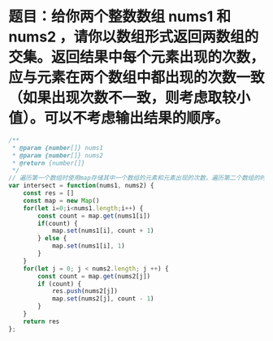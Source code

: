 # 题目：给你两个整数数组 nums1 和 nums2 ，请你以数组形式返回两数组的交集。返回结果中每个元素出现的次数，应与元素在两个数组中都出现的次数一致（如果出现次数不一致，则考虑取较小值）。可以不考虑输出结果的顺序。

```js
/**
 * @param {number[]} nums1
 * @param {number[]} nums2
 * @return {number[]}
 */
// 遍历第一个数组时使用map存储其中一个数组的元素和元素出现的次数，遍历第二个数组的时候在map中查找是否存在，找到则将map中该元素的次数减一
var intersect = function(nums1, nums2) {
    const res = []
    const map = new Map()
    for(let i=0;i<nums1.length;i++) {
        const count = map.get(nums1[i])
        if(count) {
            map.set(nums1[i], count + 1)
        } else {
            map.set(nums1[i], 1)
        }
    }
    for(let j = 0; j < nums2.length; j ++) {
        const count = map.get(nums2[j])
        if (count) {
            res.push(nums2[j])
            map.set(nums2[j], count - 1)
        }
    }
    return res
};
```